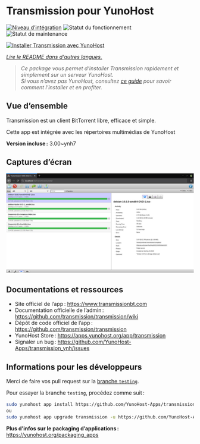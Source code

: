 <!--
Nota bene : ce README est automatiquement généré par <https://github.com/YunoHost/apps/tree/master/tools/readme_generator>
Il NE doit PAS être modifié à la main.
-->

# Transmission pour YunoHost

[![Niveau d’intégration](https://dash.yunohost.org/integration/transmission.svg)](https://ci-apps.yunohost.org/ci/apps/transmission/) ![Statut du fonctionnement](https://ci-apps.yunohost.org/ci/badges/transmission.status.svg) ![Statut de maintenance](https://ci-apps.yunohost.org/ci/badges/transmission.maintain.svg)

[![Installer Transmission avec YunoHost](https://install-app.yunohost.org/install-with-yunohost.svg)](https://install-app.yunohost.org/?app=transmission)

*[Lire le README dans d'autres langues.](./ALL_README.md)*

> *Ce package vous permet d’installer Transmission rapidement et simplement sur un serveur YunoHost.*  
> *Si vous n’avez pas YunoHost, consultez [ce guide](https://yunohost.org/install) pour savoir comment l’installer et en profiter.*

## Vue d’ensemble

Transmission est un client BitTorrent libre, efficace et simple.

Cette app est intégrée avec les répertoires multimédias de YunoHost


**Version incluse :** 3.00~ynh7

## Captures d’écran

![Capture d’écran de Transmission](./doc/screenshots/transmission.jpg)

## Documentations et ressources

- Site officiel de l’app : <https://www.transmissionbt.com>
- Documentation officielle de l’admin : <https://github.com/transmission/transmission/wiki>
- Dépôt de code officiel de l’app : <https://github.com/transmission/transmission>
- YunoHost Store : <https://apps.yunohost.org/app/transmission>
- Signaler un bug : <https://github.com/YunoHost-Apps/transmission_ynh/issues>

## Informations pour les développeurs

Merci de faire vos pull request sur la [branche `testing`](https://github.com/YunoHost-Apps/transmission_ynh/tree/testing).

Pour essayer la branche `testing`, procédez comme suit :

```bash
sudo yunohost app install https://github.com/YunoHost-Apps/transmission_ynh/tree/testing --debug
ou
sudo yunohost app upgrade transmission -u https://github.com/YunoHost-Apps/transmission_ynh/tree/testing --debug
```

**Plus d’infos sur le packaging d’applications :** <https://yunohost.org/packaging_apps>
